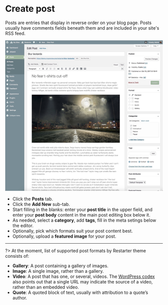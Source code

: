 
# Create post

Posts are entries that display in reverse order on your blog page. Posts usually have comments fields beneath them and are included in your site's RSS feed.

![Create a post](img/create-post.jpg)

* Click the **Posts** tab.
* Click the **Add New** sub-tab.
* Start filling in the blanks: enter your **post title** in the upper field, and enter your **post body** content in the main post editing box below it.
* As needed, select a **category**, add **tags**, fill in the meta setings below the editor.
* Optionally, pick which formats suit your post content best.
* Optionally, upload a **featured image** for your post.

<hr/>

?> At the moment, list of supported post formats by Restarter theme consists of:

* **Gallery**: A post containing a gallery of images.
* **Image**: A single image, rather than a gallery.
* **Video**: A post that has one, or several, videos. The [WordPress codex](https://codex.wordpress.org/Post_Formats) also points out that a single URL may indicate the source of a video, rather than an embedded video.
* **Quote**: A quoted block of text, usually with attribution to a quote’s author.
